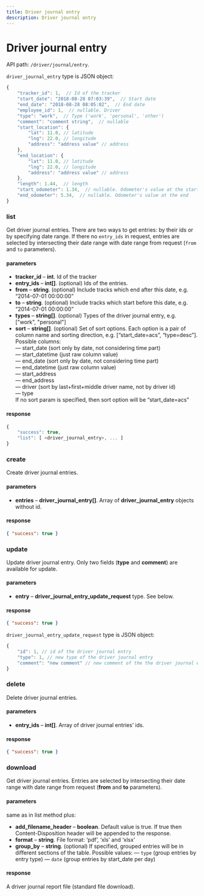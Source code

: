 ```yaml
---
title: Driver journal entry
description: Driver journal entry
---
```


# Driver journal entry

API path: `/driver/journal/entry`.

`driver_journal_entry` type is JSON object:

```js
{
    "tracker_id": 1,  // Id of the tracker
    "start_date": "2018-08-28 07:03:39",  // Start date
    "end_date": "2018-08-28 08:05:02",  // End date
    "employee_id": 1,  // nullable. Driver
    "type": "work",  // Type ('work', 'personal', 'other')
    "comment": "comment string",  // nullable
    "start_location": {
        "lat": 11.0, // latitude
        "lng": 22.0, // longitude
        "address": "address value" // address
    },
    "end_location": {
        "lat": 11.0, // latitude
        "lng": 22.0, // longitude
        "address": "address value" // address
    },
    "length": 1.44,  // length
    "start_odometer": 1.34,  // nullable. Odometer's value at the start
    "end_odometer": 5.34,  // nullable. Odometer's value at the end
}
```

### list

Get driver journal entries. 
There are two ways to get entries: by their ids or by specifying date range.
If there no `entry_ids` in request, entries are selected by intersecting their date range with date range from request (`from` and `to` parameters).

#### parameters

*   **tracker_id** – **int**. Id of the tracker
*   **entry_ids** – **int\[\]**. (optional) Ids of the entries.
*   **from** – **string**. (optional) Include tracks which end after this date, e.g. “2014-07-01 00:00:00”
*   **to** – **string**. (optional) Include tracks which start before this date, e.g. “2014-07-01 00:00:00”
*   **types** – **string[\]**. (optional) Types of the driver journal entry, e.g. \[\"work\", \"personal\"\]
*   **sort** – **string\[\]**. (optional) Set of sort options. Each option is a pair of column name and sorting direction, e.g. \[“start_date=acs”, “type=desc”\]. Possible columns:
    <br> — start_date (sort only by date, not considering time part)
    <br> — start_datetime (just raw column value)
    <br> — end_date (sort only by date, not considering time part)
    <br> — end_datetime (just raw column value)
    <br> — start_address
    <br> — end_address
    <br> — driver (sort by last+first+middle driver name, not by driver id)
    <br> — type
    <br> If no sort param is specified, then sort option will be “start_date=acs”

#### response

```js
{
    "success": true,
    "list": [ <driver_journal_entry>, ... ]
}
```

### create

Create driver journal entries.

#### parameters

*   **entries** – **driver\_journal\_entry\[\]**. Array of **driver\_journal\_entry** objects without id.

#### response

```json
{ "success": true }
```

### update

Update driver journal entry. Only two fields (**type** and **comment**) are available for update.

#### parameters

*   **entry** – **driver\_journal\_entry\_update\_request** type. See below.

#### response

```json
{ "success": true }
```


`driver_journal_entry_update_request` type is JSON object:

```js
{
    "id": 1, // id of the driver journal entry
    "type": 1, // new type of the driver journal entry
    "comment": "new comment" // new comment of the the driver journal entry
}
```

### delete

Delete driver journal entries.

#### parameters

*   **entry_ids** – **int\[\]**. Array of driver journal entries’ ids.

#### response

```json
{ "success": true }
```

### download

Get driver journal entries. Entries are selected by intersecting their date range with date range from request (**from** and **to** parameters).


#### parameters

same as in list method plus:

*   **add_filename_header** – **boolean**. Default value is true. If true then Content-Disposition header will be appended to the response.
*   **format** – **string**. File format: ‘pdf’, ‘xls’ and ‘xlsx’
*   **group_by** – **string**. (optional) If specified, grouped entries will be in different sections of the table.
    Possible values:
    — `type` (group entries by entry type)
    — `date` (group entries by start_date per day)

#### response

A driver journal report file (standard file download).